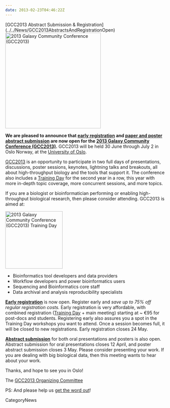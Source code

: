 ```yaml
---
date: 2013-02-23T04:46:22Z
---
```

<div class='newsItemHeader'>[GCC2013 Abstract Submission & Registration](../../News/GCC2013AbstractsAndRegistrationOpen)</div>

<div class='center'><a href='/Events/GCC2013'><img src='/Images/Logos/GCC2013Logo400.png' alt='2013 Galaxy Community Conference (GCC2013)' width="300" /></a></div>

**We are pleased to announce that [early registration](/Events/GCC2013/Register) and [paper and poster abstract submission](/Events/GCC2013/Abstracts) are now open for the [2013 Galaxy Community Conference (GCC2013)](/Events/GCC2013).**  GCC2013 will be held 30 June through July 2 in Oslo Norway, at the [University of Oslo](http://uio.no).

[GCC2013](/Events/GCC2013) is an opportunity to participate in two full days of presentations, discussions, poster sessions, keynotes, lightning talks and breakouts, all about high-throughput biology and the tools that support it. The conference also includes a [Training Day](../../Events/GCC2013/TrainingDay) for the second year in a row, this year with more in-depth topic coverage, more concurrent sessions, and more topics.

If you are a biologist or bioinformatician performing or enabling high-throughput biological research, then please consider attending.  GCC2013 is aimed at:
<div class='right'> <a href='/Events/GCC2013/TrainingDay'><img src='/Images/Logos/GCC2013TrainingDayLogo200.png' alt='2013 Galaxy Community Conference (GCC2013) Training Day' width="180" /></a></div>

* Bioinformatics tool developers and data providers
* Workflow developers and power bioinformatics users
* Sequencing and Bioinformatics core staff
* Data archival and analysis reproducibility specialists

**[Early registration](/Events/GCC2013/Register)** is now open. Register early and *save up to 75% off regular registration costs.*  Early registration is very affordable, with combined registration ([Training Day](../../Events/GCC2013/TrainingDay) + main meeting) starting at ~ €95 for post-docs and students.  Registering early also assures you a spot in the Training Day workshops you want to attend.  Once a session becomes full, it will be closed to new registrations.  Early registration closes 24 May. 

**[Abstract submission](../../Events/GCC2013/Abstracts)** for both oral presentations and posters is also open.  Abstract submission for oral presentations closes 12 April, and poster abstract submission closes 3 May.  Please consider presenting your work. If you are dealing with big biological data, then this meeting wants to hear about your work.

Thanks, and hope to see you in Oslo!

The [GCC2013 Organizing Committee](../../Events/GCC2013/Organizers)

PS: And please help us [get the word out](../../Events/GCC2013/Promotion)!


CategoryNews
